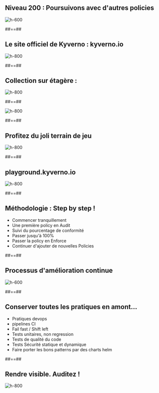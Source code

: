 
<!-- .slide: class="flex-row center" data-background="./assets/volcamp/bkgnd-main2.png"-->
## Niveau 200 : Poursuivons avec d'autres policies
![h-600](./assets/lunch/policies-sur-etagere-750.png)


##==##
<!-- .slide: class="flex-row center" data-background="./assets/volcamp/bkgnd-main2.png"-->
## Le site officiel de Kyverno : kyverno.io
![h-800](./assets/techready/kyverno-website.png)


##==##
<!-- .slide: class="flex-row center" data-background="./assets/volcamp/bkgnd-main2.png"-->
## Collection sur étagère : 
![h-800](./assets/lunch/policies-etagere.png)


##==##
<!-- .slide: class="flex-row center" data-background="./assets/volcamp/bkgnd-main2.png"-->
![h-800](./assets/volcamp/deprecated-api.png)


##==##
<!-- .slide: class="flex-row center" data-background="./assets/volcamp/bkgnd-main2.png"-->
## Profitez du joli terrain de jeu
![h-800](./assets/lunch/playground.png)


##==##
<!-- .slide: class="flex-row center" data-background="./assets/volcamp/bkgnd-main2.png"-->
## playground.kyverno.io
![h-800](./assets/volcamp/playground-screen.png)


##==##
<!-- .slide: data-background="./assets/volcamp/bkgnd-main2.png"-->
## Méthodologie : Step by step !
- Commencer tranquillement
- Une première policy en Audit
- Suivi du pourcentage de conformité
- Passer jusqu'à 100%
- Passer la policy en Enforce
- Continuer d'ajouter de nouvelles Policies
<!-- .element: class="list-fragment" -->


##==##
<!-- .slide: class="flex-row center" data-background="./assets/volcamp/bkgnd-main2.png"-->
## Processus d'amélioration continue
![h-600](./assets/techready/roue-demming.png)


##==##
<!-- .slide: class="flex-row center" data-background="./assets/volcamp/bkgnd-main2.png"-->
## Conserver toutes les pratiques en amont...
- Pratiques devops
- pipelines CI
- Fail fast / Shift left
- Tests unitaires, non regression
- Tests de qualité du code
- Tests Sécurité statique et dynamique
- Faire porter les bons patterns par des charts helm
<!-- .element: class="list-fragment" -->

##==##
<!-- .slide: class="flex-row center" data-background="./assets/volcamp/bkgnd-main2.png"-->
## Rendre visible. Auditez !
![h-800](./assets/techready/popeye.png)


